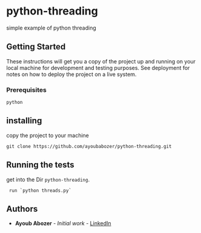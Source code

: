 # python-threading
simple example of python threading

## Getting Started

These instructions will get you a copy of the project up and running on your local machine for development and testing purposes. See deployment for notes on how to deploy the project on a live system.

### Prerequisites

```
python
```

## installing

 copy the project to your machine
 
 ```
 git clone https://github.com/ayoubabozer/python-threading.git
 ```

## Running the tests
get into the Dir `python-threading`.
```
 run `python threads.py`
```


## Authors

* **Ayoub Abozer** - *Initial work* - [LinkedIn](https://www.linkedin.com/in/ayoub-abu-zer-296b2020/)

